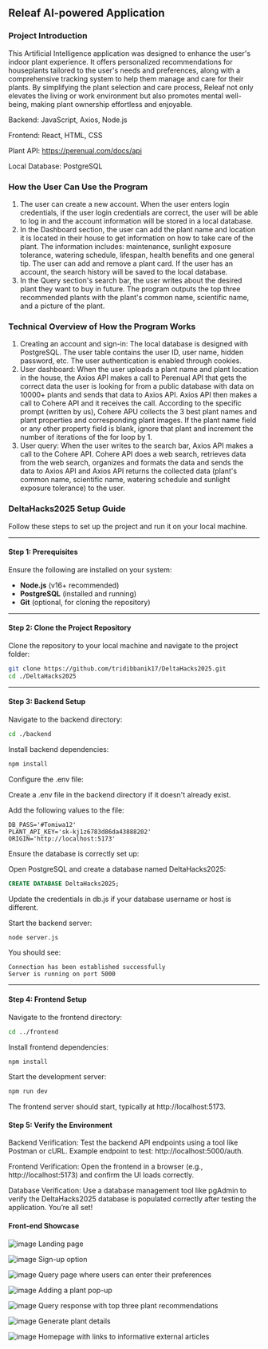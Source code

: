 ## Releaf AI-powered Application

### Project Introduction
This Artificial Intelligence application was designed to enhance the user's indoor plant experience. It offers personalized recommendations for houseplants tailored to the user's needs and preferences, along with a comprehensive tracking system to help them manage and care for their plants. By simplifying the plant selection and care process, Releaf not only elevates the living or work environment but also promotes mental well-being, making plant ownership effortless and enjoyable. 

Backend: JavaScript, Axios, Node.js

Frontend: React, HTML, CSS

Plant API: https://perenual.com/docs/api

Local Database: PostgreSQL

### How the User Can Use the Program
1. The user can create a new account. When the user enters login credentials, if the user login credentials are correct, the user will be able to log in and the account information will be stored in a local database.
2. In the Dashboard section, the user can add the plant name and location it is located in their house to get information on how to take care of the plant. The information includes: maintenance, sunlight exposure tolerance, watering schedule, lifespan, health benefits and one general tip. The user can add and remove a plant card. If the user has an account, the search history will be saved to the local database.
3. In the Query section's search bar, the user writes about the desired plant they want to buy in future. The program outputs the top three recommended plants with the plant's common name, scientific name, and a picture of the plant. 

### Technical Overview of How the Program Works
1. Creating an account and sign-in: The local database is designed with PostgreSQL. The user table contains the user ID, user name, hidden password, etc. The user authentication is enabled through cookies.
2. User dashboard: When the user uploads a plant name and plant location in the house, the Axios API makes a call to Perenual API that gets the correct data the user is looking for from a public database with data on 10000+ plants and sends that data to Axios API. Axios API then makes a call to Cohere API and it receives the call. According to the specific prompt (written by us), Cohere APU collects the 3 best plant names and plant properties and corresponding plant images. If the plant name field or any other property field is blank, ignore that plant and increment the number of iterations of the for loop by 1.
3. User query: When the user writes to the search bar, Axios API makes a call to the Cohere API. Cohere API does a web search, retrieves data from the web search, organizes and formats the data and sends the data to Axios API and Axios API returns the collected data (plant's common name, scientific name, watering schedule and sunlight exposure tolerance) to the user.

### DeltaHacks2025 Setup Guide

Follow these steps to set up the project and run it on your local machine.

---

#### Step 1: Prerequisites

Ensure the following are installed on your system:

- **Node.js** (v16+ recommended)
- **PostgreSQL** (installed and running)
- **Git** (optional, for cloning the repository)

---

#### Step 2: Clone the Project Repository

Clone the repository to your local machine and navigate to the project folder:

```bash
git clone https://github.com/tridibbanik17/DeltaHacks2025.git
cd ./DeltaHacks2025
```

---

#### Step 3: Backend Setup

Navigate to the backend directory:

```bash
cd ./backend
```

Install backend dependencies:

```bash
npm install
```

Configure the .env file:

Create a .env file in the backend directory if it doesn't already exist.

Add the following values to the file:

```env
DB_PASS='#Tomiwa12'
PLANT_API_KEY='sk-kj1z6783d86da43888202'
ORIGIN='http://localhost:5173'
```

Ensure the database is correctly set up:

Open PostgreSQL and create a database named DeltaHacks2025:

```sql
CREATE DATABASE DeltaHacks2025;
```

Update the credentials in db.js if your database username or host is different.

Start the backend server:

```bash
node server.js
```

You should see:
```arduino
Connection has been established successfully
Server is running on port 5000
````

---

#### Step 4: Frontend Setup

Navigate to the frontend directory:

```bash
cd ../frontend
```

Install frontend dependencies:

```bash
npm install
```

Start the development server:

```bash
npm run dev
```

The frontend server should start, typically at http://localhost:5173.

#### Step 5: Verify the Environment

Backend Verification:
Test the backend API endpoints using a tool like Postman or cURL.
Example endpoint to test: http://localhost:5000/auth.

Frontend Verification:
Open the frontend in a browser (e.g., http://localhost:5173) and confirm the UI loads correctly.

Database Verification:
Use a database management tool like pgAdmin to verify the DeltaHacks2025 database is populated correctly after testing the application.
You’re all set!

#### Front-end Showcase
![image](https://github.com/user-attachments/assets/b3a8eb3a-c8c1-4b37-a2c3-14ab0859b222)
Landing page

![image](https://github.com/user-attachments/assets/77e0e258-eff4-40da-b393-a1923609c3f8)
Sign-up option

![image](https://github.com/user-attachments/assets/aea8f4e4-081d-4674-9262-1e6d12e2fd75)
Query page where users can enter their preferences

![image](https://github.com/user-attachments/assets/a9ff4793-09fa-4f7e-a03d-fcac82bb2dae)
Adding a plant pop-up

![image](https://github.com/user-attachments/assets/dee8f48f-5eae-40c2-b30f-67bf86cb8f36)
Query response with top three plant recommendations

![image](https://github.com/user-attachments/assets/126086f1-2dfe-462d-b685-8047e74a7c3c)
Generate plant details

![image](https://github.com/user-attachments/assets/00c67f9f-d0cc-47f2-9ebc-f3e82dfaa394)
Homepage with links to informative external articles
